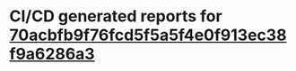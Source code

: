 # CI/CD generated reports for [70acbfb9f76fcd5f5a5f4e0f913ec38f9a6286a3](https://github.com/hydephp/develop/commit/70acbfb9f76fcd5f5a5f4e0f913ec38f9a6286a3)
